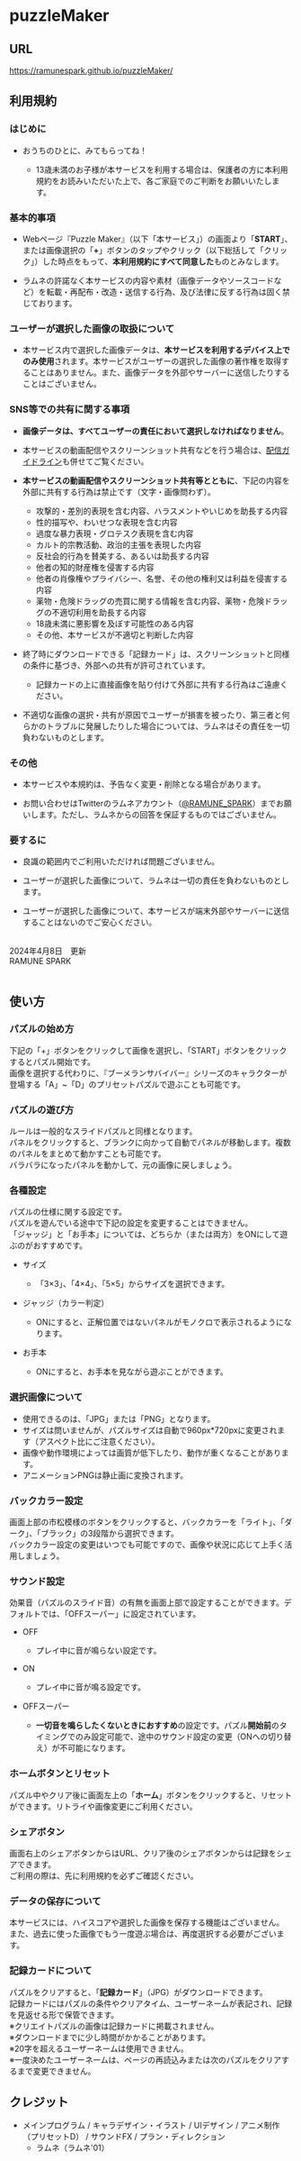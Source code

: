 # puzzleMaker

## URL

https://ramunespark.github.io/puzzleMaker/

## 利用規約

### はじめに

* おうちのひとに、みてもらってね！
  
  - 13歳未満のお子様が本サービスを利用する場合は、保護者の方に本利用規約をお読みいただいた上で、各ご家庭でのご判断をお願いいたします。

### 基本的事項

* Webページ『Puzzle Maker』（以下「本サービス」）の画面より「**START**」、または画像選択の「**+**」ボタンのタップやクリック（以下総括して「クリック」）した時点をもって、**本利用規約にすべて同意した**ものとみなします。

* ラムネの許諾なく本サービスの内容や素材（画像データやソースコードなど）を転載・再配布・改造・送信する行為、及び法律に反する行為は固く禁じております。

### ユーザーが選択した画像の取扱について

* 本サービス内で選択した画像データは、**本サービスを利用するデバイス上でのみ使用**されます。本サービスがユーザーの選択した画像の著作権を取得することはありません。また、画像データを外部やサーバーに送信したりすることはございません。

### SNS等での共有に関する事項

* **画像データは、すべてユーザーの責任において選択しなければなりません**。

* 本サービスの動画配信やスクリーンショット共有などを行う場合は、[配信ガイドライン](https://www.dropbox.com/scl/fi/q4epqzwf7jzps1xgf9u1t/.txt?rlkey=gz4jr8nq1adtcdb82338oekfg&dl=0)も併せてご覧ください。

* **本サービスの動画配信やスクリーンショット共有等とともに**、下記の内容を外部に共有する行為は禁止です（文字・画像問わず）。

  - 攻撃的・差別的表現を含む内容、ハラスメントやいじめを助長する内容
  - 性的描写や、わいせつな表現を含む内容
  - 過度な暴力表現・グロテスク表現を含む内容
  - カルト的宗教活動、政治的主張を表現した内容
  - 反社会的行為を賛美する、あるいは助長する内容
  - 他者の知的財産権を侵害する内容
  - 他者の肖像権やプライバシー、名誉、その他の権利又は利益を侵害する内容
  - 薬物・危険ドラッグの売買に関する情報を含む内容、薬物・危険ドラッグの不適切利用を助長する内容
  - 18歳未満に悪影響を及ぼす可能性のある内容
  - その他、本サービスが不適切と判断した内容
 
* 終了時にダウンロードできる「記録カード」は、スクリーンショットと同様の条件に基づき、外部への共有が許可されています。
  - 記録カードの上に直接画像を貼り付けて外部に共有する行為はご遠慮ください。

* 不適切な画像の選択・共有が原因でユーザーが損害を被ったり、第三者と何らかのトラブルに発展したりした場合については、ラムネはその責任を一切負わないものとします。
  
### その他

* 本サービスや本規約は、予告なく変更・削除となる場合があります。

* お問い合わせはTwitterのラムネアカウント（[@RAMUNE_SPARK](https://twitter.com/RAMUNE_SPARK)）までお願いします。ただし、ラムネからの回答を保証するものではございません。

### 要するに

* 良識の範囲内でご利用いただければ問題ございません。

* ユーザーが選択した画像について、ラムネは一切の責任を負わないものとします。

* ユーザーが選択した画像について、本サービスが端末外部やサーバーに送信することはないのでご安心ください。


<br>2024年4月8日　更新<br>RAMUNE SPARK<br><br>


## 使い方

### パズルの始め方

下記の「+」ボタンをクリックして画像を選択し、「START」ボタンをクリックするとパズル開始です。<br>画像を選択する代わりに、『ブーメランサバイバー』シリーズのキャラクターが登場する「A」~「D」のプリセットパズルで遊ぶことも可能です。

### パズルの遊び方

ルールは一般的なスライドパズルと同様となります。<br>パネルをクリックすると、ブランクに向かって自動でパネルが移動します。複数のパネルをまとめて動かすことも可能です。<br>バラバラになったパネルを動かして、元の画像に戻しましょう。

### 各種設定

パズルの仕様に関する設定です。<br>パズルを遊んでいる途中で下記の設定を変更することはできません。<br>「ジャッジ」と「お手本」については、どちらか（または両方）をONにして遊ぶのがおすすめです。

* サイズ
  - 「3×3」、「4×4」、「5×5」からサイズを選択できます。
 
* ジャッジ（カラー判定）
  - ONにすると、正解位置ではないパネルがモノクロで表示されるようになります。

* お手本
  - ONにすると、お手本を見ながら遊ぶことができます。

### 選択画像について

* 使用できるのは、「JPG」または「PNG」となります。
* サイズは問いませんが、パズルサイズは自動で960px*720pxに変更されます（アスペクト比にご注意ください）。
* 画像や動作環境によっては画質が低下したり、動作が重くなることがあります。
* アニメーションPNGは静止画に変換されます。

### バックカラー設定

画面上部の市松模様のボタンをクリックすると、バックカラーを「ライト」、「ダーク」、「ブラック」の3段階から選択できます。<br>バックカラー設定の変更はいつでも可能ですので、画像や状況に応じて上手く活用しましょう。

### サウンド設定

効果音（パズルのスライド音）の有無を画面上部で設定することができます。デフォルトでは、「OFFスーパー」に設定されています。

* OFF
  - プレイ中に音が鳴らない設定です。

* ON
  - プレイ中に音が鳴る設定です。

* OFFスーパー
  - **一切音を鳴らしたくないときにおすすめ**の設定です。パズル**開始前**のタイミングでのみ設定可能で、途中のサウンド設定の変更（ONへの切り替え）が不可能になります。

### ホームボタンとリセット

パズル中やクリア後に画面左上の「**ホーム**」ボタンをクリックすると、リセットができます。リトライや画像変更にご利用ください。

### シェアボタン

画面右上のシェアボタンからはURL、クリア後のシェアボタンからは記録をシェアできます。<br>ご利用の際は、先に利用規約を必ずご確認ください。

### データの保存について

本サービスには、ハイスコアや選択した画像を保存する機能はございません。<br>また、過去に使った画像でもう一度遊ぶ場合は、再度選択する必要がございます。

### 記録カードについて

パズルをクリアすると、「**記録カード**」（JPG）がダウンロードできます。<br>記録カードにはパズルの条件やクリアタイム、ユーザーネームが表記され、記録を見返せる形で保管できます。
<br>※クリエイトパズルの画像は記録カードに掲載されません。<br>※ダウンロードまでに少し時間がかかることがあります。<br>※20字を超えるユーザーネームは使用できません。<br>※一度決めたユーザーネームは、ページの再読込みまたは次のパズルをクリアするまで変更できません。

## クレジット

* メインプログラム / キャラデザイン・イラスト / UIデザイン / アニメ制作（プリセットD） / サウンドFX / プラン・ディレクション
  - ラムネ（ラムネ'01）

